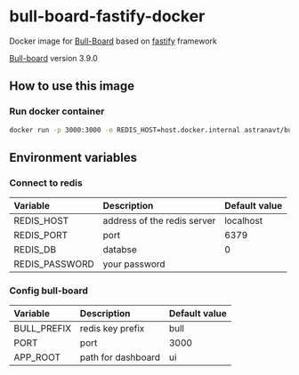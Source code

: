 # bull-board-fastify-docker

Docker image for [Bull-Board](https://github.com/felixmosh/bull-board) based on [fastify](https://fastify.io) framework

[Bull-board](https://github.com/felixmosh/bull-board) version 3.9.0

## How to use this image

### Run docker container

```bash
docker run -p 3000:3000 -e REDIS_HOST=host.docker.internal astranavt/bull-board-fastify-docker
```

## Environment variables

### Connect to redis

| Variable       | Description                 | Default value |
| :------------- | :-------------------------- | :------------ |
| REDIS_HOST     | address of the redis server | localhost     |
| REDIS_PORT     | port                        | 6379          |
| REDIS_DB       | databse                     | 0             |
| REDIS_PASSWORD | your password               |               |

### Config bull-board

| Variable    | Description        | Default value |
| :---------- | :----------------- | :------------ |
| BULL_PREFIX | redis key prefix   | bull          |
| PORT        | port               | 3000          |
| APP_ROOT    | path for dashboard | ui            |
